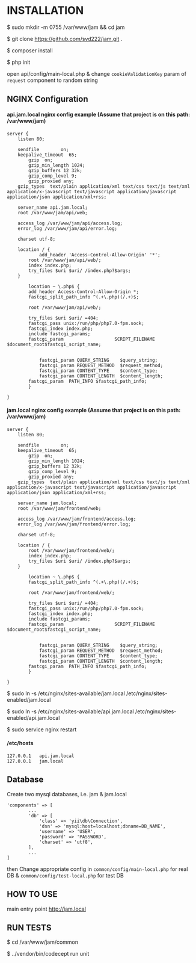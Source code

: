 # INSTALLATION #

$ sudo mkdir -m 0755 /var/www/jam && cd jam

$ git clone https://github.com/svd222/jam.git .

$ composer install

$ php init

open api/config/main-local.php & change `cookieValidationKey` param of `request` component to random string

## NGINX Configuration ##


#### api.jam.local nginx config example (Assume that project is on this path: /var/www/jam) ####

````
server {
	listen 80;

	sendfile        on;
	keepalive_timeout  65;
    	gzip  on;
    	gzip_min_length 1024;
    	gzip_buffers 12 32k;
    	gzip_comp_level 9;
    	gzip_proxied any;
	gzip_types	text/plain application/xml text/css text/js text/xml application/x-javascript text/javascript application/javascript application/json application/xml+rss;
	
	server_name api.jam.local;
	root /var/www/jam/api/web;

	access_log /var/www/jam/api/access.log;
	error_log /var/www/jam/api/error.log;

	charset utf-8;
		
	location / {
            add_header 'Access-Control-Allow-Origin' '*';
	    root /var/www/jam/api/web/;
	    index index.php;
	    try_files $uri $uri/ /index.php?$args;
	}

    	location ~ \.php$ {
		add_header Access-Control-Allow-Origin *;
		fastcgi_split_path_info ^(.+\.php)(/.+)$;
		
		root /var/www/jam/api/web/;

		try_files $uri $uri/ =404;
		fastcgi_pass unix:/run/php/php7.0-fpm.sock;
		fastcgi_index index.php;
		include fastcgi_params;
		fastcgi_param                   SCRIPT_FILENAME $document_root$fastcgi_script_name;


	    	fastcgi_param QUERY_STRING    $query_string;
	    	fastcgi_param REQUEST_METHOD  $request_method;
	    	fastcgi_param CONTENT_TYPE    $content_type;
	    	fastcgi_param CONTENT_LENGTH  $content_length;
		fastcgi_param  PATH_INFO $fastcgi_path_info;
    	}

}
````

#### jam.local nginx config example (Assume that project is on this path: /var/www/jam) ####

````
server {
	listen 80;

	sendfile        on;
	keepalive_timeout  65;
    	gzip  on;
    	gzip_min_length 1024;
    	gzip_buffers 12 32k;
    	gzip_comp_level 9;
    	gzip_proxied any;
	gzip_types	text/plain application/xml text/css text/js text/xml application/x-javascript text/javascript application/javascript application/json application/xml+rss;
	
	server_name jam.local;
	root /var/www/jam/frontend/web;

	access_log /var/www/jam/frontend/access.log;
	error_log /var/www/jam/frontend/error.log;

	charset utf-8;

	location / {
	    root /var/www/jam/frontend/web/;
	    index index.php;
	    try_files $uri $uri/ /index.php?$args;
	}

    	location ~ \.php$ {
		fastcgi_split_path_info ^(.+\.php)(/.+)$;
		
		root /var/www/jam/frontend/web/;

		try_files $uri $uri/ =404;
		fastcgi_pass unix:/run/php/php7.0-fpm.sock;
		fastcgi_index index.php;
		include fastcgi_params;
		fastcgi_param                   SCRIPT_FILENAME $document_root$fastcgi_script_name;


	    	fastcgi_param QUERY_STRING    $query_string;
	    	fastcgi_param REQUEST_METHOD  $request_method;
	    	fastcgi_param CONTENT_TYPE    $content_type;
	    	fastcgi_param CONTENT_LENGTH  $content_length;
		fastcgi_param  PATH_INFO $fastcgi_path_info;
    	}

}
````
$ sudo ln -s /etc/nginx/sites-available/jam.local /etc/nginx/sites-enabled/jam.local

$ sudo ln -s /etc/nginx/sites-available/api.jam.local /etc/nginx/sites-enabled/api.jam.local

$ sudo service nginx restart

#### /etc/hosts ####

````
127.0.0.1	api.jam.local
127.0.0.1	jam.local
````

## Database ##

Create two mysql databases, i.e. jam & jam.local

````
'components' => [
        ...
        'db' => [
            'class' => 'yii\db\Connection',
            'dsn' => 'mysql:host=localhost;dbname=DB_NAME',
            'username' => 'USER',
            'password' => 'PASSWORD',
            'charset' => 'utf8',
        ],
        ...
]        
````

then Change appropriate config in `common/config/main-local.php` for real DB
 & `common/config/test-local.php` for test DB
 
 ## HOW TO USE ##
 
 main entry point http://jam.local 
 
 ## RUN TESTS ##
 
 $ cd /var/www/jam/common
 
 $ ../vendor/bin/codecept run unit
